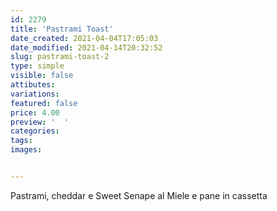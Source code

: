 ```yaml
---
id: 2279
title: 'Pastrami Toast'
date_created: 2021-04-04T17:05:03
date_modified: 2021-04-14T20:32:52
slug: pastrami-toast-2
type: simple
visible: false
attibutes: 
variations:
featured: false
price: 4.00
preview: '  '
categories: 
tags: 
images: 


---
```


<p>Pastrami, cheddar e Sweet Senape al Miele e pane in cassetta</p>

